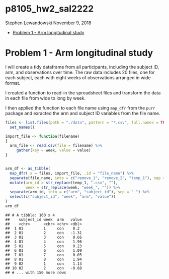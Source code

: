 p8105\_hw2\_sal2222
================
Stephen Lewandowski
November 9, 2018

-   [Problem 1 - Arm longitudinal study](#problem-1---arm-longitudinal-study)

Problem 1 - Arm longitudinal study
==================================

I will create a tidy dataframe from all participants, including the subject ID, arm, and observations over time. The raw data includes 20 files, one for each subject, each with eight weeks of observations arranged in wide format.

I created a function to read-in the spreadsheet files and transform the data in each file from wide to long by week.

I then applied the function to each file name using `map_dfr` from the `purr` package and exracted the arm and subject ID variables from the file name.

``` r
files <- list.files(path = "./data", pattern = "*.csv", full.names = TRUE) %>% 
  set_names()

import_file <- function(filename) 
{ 
  arm_file <- read.csv(file = filename) %>% 
     gather(key = week, value = value)
} 


arm_df <- as_tibble(
  map_dfr(.x = files, import_file, .id = "file_name") %>% 
  separate(file_name, into = c("remove_1", "remove_2", "temp_1"), sep = "/") %>%
  mutate(arm_id = str_replace(temp_1, ".csv", ""),
         week = str_replace(week, "week_", "")) %>% 
  separate(arm_id, into = c("arm", "subject_id"), sep = "_") %>% 
  select(c("subject_id", "week", "arm", "value")) 
)       
arm_df
```

    ## # A tibble: 160 x 4
    ##    subject_id week  arm   value
    ##    <chr>      <chr> <chr> <dbl>
    ##  1 01         1     con    0.2 
    ##  2 01         2     con   -1.31
    ##  3 01         3     con    0.66
    ##  4 01         4     con    1.96
    ##  5 01         5     con    0.23
    ##  6 01         6     con    1.09
    ##  7 01         7     con    0.05
    ##  8 01         8     con    1.94
    ##  9 02         1     con    1.13
    ## 10 02         2     con   -0.88
    ## # ... with 150 more rows

